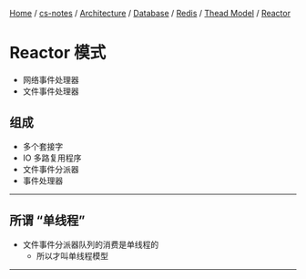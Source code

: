 [Home](https://mengxianbin.github.io) /
[cs-notes](https://mengxianbin.github.io/cs-notes/site) /
[Architecture](https://mengxianbin.github.io/cs-notes/site/Architecture) /
[Database](https://mengxianbin.github.io/cs-notes/site/Architecture/Database) /
[Redis](https://mengxianbin.github.io/cs-notes/site/Architecture/Database/Redis) /
[Thead Model](https://mengxianbin.github.io/cs-notes/site/Architecture/Database/Redis/Thead%20Model) /
[Reactor](https://mengxianbin.github.io/cs-notes/site/Architecture/Database/Redis/Thead%20Model/Reactor)

# Reactor 模式

* 网络事件处理器
* 文件事件处理器

## 组成

* 多个套接字
* IO 多路复用程序
* 文件事件分派器
* 事件处理器

---

## 所谓 “单线程”

* 文件事件分派器队列的消费是单线程的
    * 所以才叫单线程模型

---
